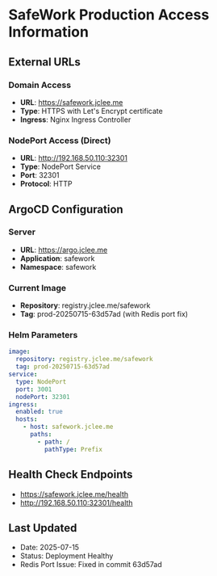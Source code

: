 # SafeWork Production Access Information

## External URLs

### Domain Access
- **URL**: https://safework.jclee.me
- **Type**: HTTPS with Let's Encrypt certificate
- **Ingress**: Nginx Ingress Controller

### NodePort Access (Direct)
- **URL**: http://192.168.50.110:32301
- **Type**: NodePort Service
- **Port**: 32301
- **Protocol**: HTTP

## ArgoCD Configuration

### Server
- **URL**: https://argo.jclee.me
- **Application**: safework
- **Namespace**: safework

### Current Image
- **Repository**: registry.jclee.me/safework
- **Tag**: prod-20250715-63d57ad (with Redis port fix)

### Helm Parameters
```yaml
image:
  repository: registry.jclee.me/safework
  tag: prod-20250715-63d57ad
service:
  type: NodePort
  port: 3001
  nodePort: 32301
ingress:
  enabled: true
  hosts:
    - host: safework.jclee.me
      paths:
        - path: /
          pathType: Prefix
```

## Health Check Endpoints
- https://safework.jclee.me/health
- http://192.168.50.110:32301/health

## Last Updated
- Date: 2025-07-15
- Status: Deployment Healthy
- Redis Port Issue: Fixed in commit 63d57ad